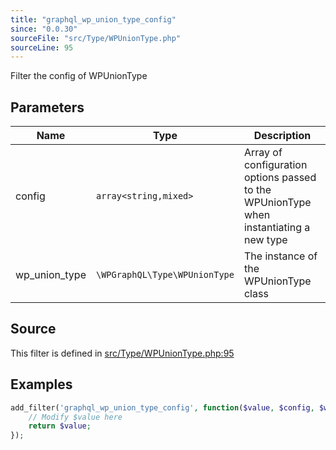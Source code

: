 ```yaml
---
title: "graphql_wp_union_type_config"
since: "0.0.30"
sourceFile: "src/Type/WPUnionType.php"
sourceLine: 95
---
```



Filter the config of WPUnionType

## Parameters

| Name | Type | Description |
|------|------|-------------|
| config | `array<string,mixed>` | Array of configuration options passed to the WPUnionType when instantiating a new type |
| wp_union_type | `\WPGraphQL\Type\WPUnionType` | The instance of the WPUnionType class |




## Source

This filter is defined in [src/Type/WPUnionType.php:95](https://github.com/wp-graphql/wp-graphql/blob/develop/src/Type/WPUnionType.php#L95)


## Examples

```php
add_filter('graphql_wp_union_type_config', function($value, $config, $wp_union_type) {
    // Modify $value here
    return $value;
});
```